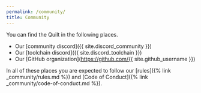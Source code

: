 ```yaml
---
permalink: /community/
title: Community
---
```


You can find the Quilt in the following places.

- Our [community discord]({{ site.discord_community }})
- Our [toolchain discord]({{ site.discord_toolchain }})
- Our [GitHub organization](https://github.com/{{ site.github_username }})

In all of these places you are expected to follow our [rules]({% link _community/rules.md %})
and [Code of Conduct]({% link _community/code-of-conduct.md %}).
